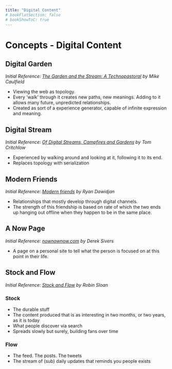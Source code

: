 ```yaml
---
title: "Digital Content"
# bookFlatSection: false
# bookShowToC: true
---
```


# Concepts - Digital Content

## Digital Garden

*Initial Reference: [The Garden and the Stream: A Technopastoral](https://hapgood.us/2015/10/17/the-garden-and-the-stream-a-technopastoral/) by Mike Caulfield*

- Viewing the web as topology.
- Every ‘walk’ through it creates new paths, new meanings. Adding to it allows many future, unpredicted relationships.
- Created as sort of a experience generator, capable of infinite expression and meaning.

## Digital Stream
*Initial Reference: [Of Digital Streams, Campfires and Gardens](https://tomcritchlow.com/2018/10/10/of-gardens-and-wikis/) by Tom Critchlow*

- Experienced by walking around and looking at it, following it to its end.
- Replaces topology with serialization

## Modern Friends

*Initial Reference: [Modern friends](https://medium.com/@ryandawidjan/modern-friends-e9ca5b6f855a) by Ryan Dawidjan*

- Relationships that mostly develop through digital channels.
- The strength of this friendship is based on rate of which the two ends up hanging out offline when they happen to be in the same place.

## A Now Page

*Initial Reference: [nownownow.com](https://nownownow.com/about) by Derek Sivers*

- A page on a personal site to tell what the person is focused on at this point in their life.

## Stock and Flow

*Initial Reference: [Stock and Flow](http://snarkmarket.com/2010/4890) by Robin Sloan*

### Stock

- The durable stuff
- The content produced that is as interesting in two months, or two years, as it is today
- What people discover via search
- Spreads slowly but surely, building fans over time

### Flow

- The feed. The posts. The tweets
- The stream of (sub) daily updates that reminds you people exists